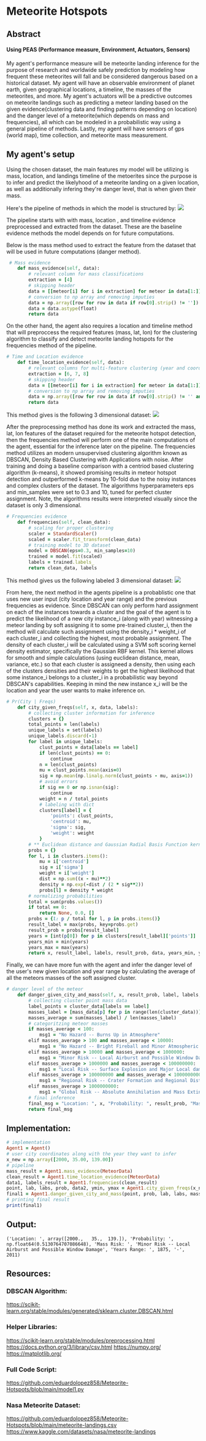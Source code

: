# Meteorite Hotspots
## Abstract
#### Using PEAS (Performance measure, Environment, Actuators, Sensors)
My agent's performance measure will be meteorite landing inference for the purpose of research and worldwide safely prediction by modeling how frequent these meteorites will fall and be considered dangerous based on a historical dataset. My agent will have an observable environment of planet earth, given geographical locations, a timeline, the masses of the meteorites, and more. My agent's actuators will be a predictive outcomes on meteorite landings such as predicting a meteor landing based on the given evidence(clustering data and finding patterns depending on location) and the danger level of a meteorite(which depends on mass and frequencies), all which can be modeled in a probabilistic way using a general pipeline of methods. Lastly, my agent will have sensors of gps (world map), time collection, and meteorite mass measurement.

## My agent's setup
Using the chosen dataset, the main features my model will be utilizing is mass, location, and landings timeline of the metoerites since the purpose is to infer and predict the likelyhood of a meteorite landing on a given location, as well as additionally infering they're danger level, that is when given their mass. 

Here's the pipeline of methods in which the model is structured by:
![](pipeline2.png)

The pipeline starts with with mass, location , and timeline evidence preprocessed and extracted from the dataset. These are the baseline evidence methods the model depends on for future computations.

Below is the mass method used to extract the feature from the dataset that will be used in future computations (danger method).
```ruby
 # Mass evidence
    def mass_evidence(self, data):
        # relevant column for mass classifications
        extraction = [4]
        # skipping header
        data = [[meteor[i] for i in extraction] for meteor in data[1:]]
        # conversion to np array and removing imputies
        data = np.array([row for row in data if row[0].strip() != ''])
        data = data.astype(float)
        return data
```

On the other hand, the agent also requires a location and timeline method that will preproccess the required features (mass, lat, lon) for the clustering algorithm to classify and detect meteorite landing hotspots for the frequencies method of the pipeline.

```ruby
# Time and Location evidence
    def time_location_evidence(self, data):
        # relevant columns for multi-feature clustering (year and coordinate evidence)
        extraction = [6, 7, 8]
        # skipping header
        data = [[meteor[i] for i in extraction] for meteor in data[1:]]
        # conversion to np array and removing imputies
        data = np.array([row for row in data if row[0].strip() != '' and row[1].strip() != '' and row[2].strip() != '']).astype(float)
        return data
```
This method gives is the following 3 dimensional dataset:
![](data1.png)

After the preprocessing method has done its work and extracted the mass, lat, lon features of the dataset required for the meteorite hotspot detection, then the frequencies method will perform one of the main computations of the agent, essential for the inference later on the pipeline. The frequencies method utilizes an modern unsupervised clustering algorithm known as DBSCAN, Density Based Clustering with Applications with noise. After training and doing a baseline comparison with a centriod based clustering algorithm (k-means), it showed promising results in meteor hotspot detection and outperformed k-means by 10-fold due to the noisy instances and complex clusters of the dataset. The algorithms hyperparameters eps and min_samples were set to 0.3 and 10, tuned for perfect cluster assignment. Note, the algorithms results were interpreted visually since the dataset is only 3 dimensional.

```ruby
# Frequencies evidence
    def frequencies(self, clean_data):
        # scaling for proper clustering
        scaler = StandardScaler()
        scaled = scaler.fit_transform(clean_data)
        # training model to 3D dataset
        model = DBSCAN(eps=0.3, min_samples=10)
        trained = model.fit(scaled)
        labels = trained.labels_
        return clean_data, labels
```
This method gives us the following labeled 3 dimensional dataset:
![](data2.png)

From here, the next method in the agents pipeline is a probablistic one that uses new user input (city location and year range) and the previous frequencies as evidence. Since DBSCAN can only perform hard assignment on each of the instances towards a cluster and the goal of the agent is to predict the likelihood of a new city instance_i (along with year) witnessing a meteor landing by soft assigning it to some pre-trained cluster_i, then the method will calculate such assignment using the density_i * weight_i of each cluster_i and collecting the highest, most probable assignment. The density of each cluster_i will be calculated using a SVM soft scoring kernel density estimator, specifically the Gaussian RBF kernel. This kernel allows for smooth and simple calculations (using euclidean distance, mean, variance, etc.) so that each cluster is assigneed a density, then using each of the clusters densities and their weights to get the highest likelihood that some instance_i belongs to a cluster_i in a probabilistic way beyond DBSCAN's capabilities. Keeping in mind the new instance x_i will be the location and year the user wants to make inference on.

```ruby
# Pr(City | Freqs)
    def city_given_freqs(self, x, data, labels):
        # collecting cluster information for inference
        clusters = {}
        total_points = len(labels)
        unique_labels = set(labels)
        unique_labels.discard(-1)
        for label in unique_labels:
            clust_points = data[labels == label]
            if len(clust_points) == 0:
                continue
            n = len(clust_points)
            mu = clust_points.mean(axis=0)
            sig = np.mean(np.linalg.norm(clust_points - mu, axis=1))
            # avoid errors
            if sig == 0 or np.isnan(sig):
                continue
            weight = n / total_points
            # labeling with dict
            clusters[label] = {
                'points': clust_points,
                'centroid': mu,
                'sigma': sig,
                'weight': weight
            }
        # ** Euclidean distance and Gaussian Radial Basis Function kernel**
        probs = {}
        for l, i in clusters.items():
            mu = i['centroid']
            sig = i['sigma']
            weight = i['weight']
            dist = np.sum((x - mu)**2)
            density = np.exp(-dist / (2 * sig**2))
            probs[l] = density * weight
        # normalizing probabilities
        total = sum(probs.values())
        if total == 0:
            return None, 0.0, []
        probs = {l: p / total for l, p in probs.items()}
        result_label = max(probs, key=probs.get)
        result_prob = probs[result_label]
        years = [int(p[0]) for p in clusters[result_label]['points']]
        years_min = min(years)
        years_max = max(years)
        return x, result_label, labels, result_prob, data, years_min, years_max
```

Finally, we can have more fun with the agent and infer the danger level of the user's new given location and year range by calculating the average of all the meteors masses of the soft assigned cluster.

```ruby
# danger level of the meteor
    def danger_given_city_and_mass(self, x, result_prob, label, labels, mass_data, cluster_data, ystart, yend):
        # collecting cluster point mass data
        label_points = cluster_data[labels == label]
        masses_label = [mass_data[p] for p in range(len(cluster_data))]
        masses_average = sum(masses_label) / len(masses_label)
        # categoritzing meteor masses
        if masses_average < 100:
            msg1 = "No Hazard -- Burns Up in Atmosphere"
        elif masses_average > 100 and masses_average < 10000:
            msg1 = "No Hazard -- Bright Fireball and Minor Atmospheric Explosion"
        elif masses_average > 10000 and masses_average < 1000000:
            msg1 = "Minor Risk -- Local Airburst and Possible Window Damage"
        elif masses_average > 1000000 and masses_average < 100000000:
            msg1 = "Local Risk -- Surface Explosion and Major Local damage"
        elif masses_average > 100000000 and masses_average < 1000000000:
            msg1 = "Regional Risk -- Crater Formation and Regional Distruction With Tsunami Potential"
        elif masses_average > 1000000000:
            msg1 = "Global Risk -- Absolute Annihilation and Mass Extinction"
        # final inference
        final_msg = "Location: ", x, "Probability: ", result_prob, "Mass Risk: ", msg1, "Years Range: ", ystart, "-", yend 
        return final_msg
```
## Implementation:
```ruby
# implementation
Agent1 = Agent()
# user city coordinates along with the year they want to infer
x_new = np.array([2000, 35.00, 139.00])
# pipeline
mass_result = Agent1.mass_evidence(MeteorData)
clean_result = Agent1.time_location_evidence(MeteorData)
data1, labels_result = Agent1.frequencies(clean_result)
point, lab, labs, prob, data2, ymin, ymax = Agent1.city_given_freqs(x_new, data1, labels_result)
final1 = Agent1.danger_given_city_and_mass(point, prob, lab, labs, mass_result, data2, ymin, ymax)
# printing final result
print(final1)
```
## Output:
```
('Location: ', array([2000.,   35.,  139.]), 'Probability: ', np.float64(0.5130764707086648), 'Mass Risk: ', 'Minor Risk -- Local Airburst and Possible Window Damage', 'Years Range: ', 1875, '-', 2011)
```

## Resources: 
### DBSCAN Algorithm:
https://scikit-learn.org/stable/modules/generated/sklearn.cluster.DBSCAN.html
### Helper Libraries:
https://scikit-learn.org/stable/modules/preprocessing.html
https://docs.python.org/3/library/csv.html
https://numpy.org/    
https://matplotlib.org/
### Full Code Script:
https://github.com/eduardolopez858/Meteorite-Hotspots/blob/main/model1.py
### Nasa Meteorite Dataset:
https://github.com/eduardolopez858/Meteorite-Hotspots/blob/main/meteorite-landings.csv 
https://www.kaggle.com/datasets/nasa/meteorite-landings
